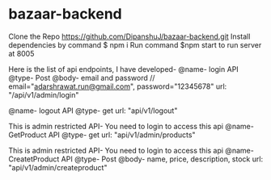 # bazaar-backend
Clone the Repo https://github.com/DipanshuJ/bazaar-backend.git
Install dependencies by command $ npm i
Run command $npm start to run server at 8005


Here is the list of api endpoints, I have developed-
@name- login API
@type- Post
@body- email and password // email="adarshrawat.run@gmail.com", password="12345678"
url: "/api/v1/admin/login" 


@name- logout API
@type- get
url: "api/v1/logout"


This is admin restricted API- You need to login to access this api
@name- GetProduct API
@type- get
url: "api/v1/admin/products"



This is admin restricted API- You need to login to access this api
@name- CreatetProduct API
@type- Post
@body- name, price, description, stock
url: "api/v1/admin/createproduct"

